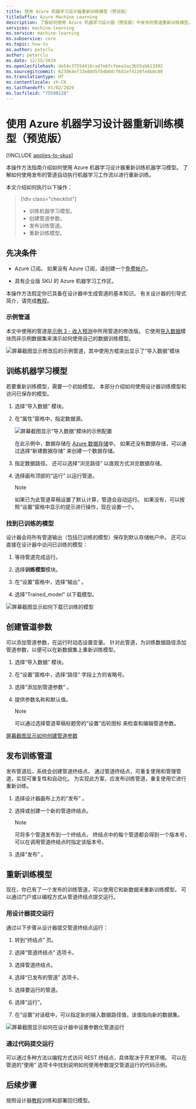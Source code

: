 ```yaml
---
title: 使用 Azure 机器学习设计器重新训练模型（预览版）
titleSuffix: Azure Machine Learning
description: 了解如何使用 Azure 机器学习设计器（预览版）中发布的管道重新训练模型。
services: machine-learning
ms.service: machine-learning
ms.subservice: core
ms.topic: how-to
ms.author: peterlu
author: peterclu
ms.date: 12/15/2019
ms.openlocfilehash: de54c37554416cad7e6fcfeea3ac3b55ab613392
ms.sourcegitcommit: 623d64ef33e80d5f84b6dcf6d1ef4120fe4b8c08
ms.translationtype: HT
ms.contentlocale: zh-CN
ms.lasthandoff: 01/02/2020
ms.locfileid: "75598128"
---
```

# <a name="retrain-models-with-azure-machine-learning-designer-preview"></a>使用 Azure 机器学习设计器重新训练模型（预览版）
[!INCLUDE [applies-to-skus](../../includes/aml-applies-to-basic-enterprise-sku.md)]

本操作方法指南介绍如何使用 Azure 机器学习设计器重新训练机器学习模型。 了解如何使用发布的管道自动执行机器学习工作流以进行重新训练。

本文介绍如何执行以下操作：

> [!div class="checklist"]
> * 训练机器学习模型。
> * 创建管道参数。
> * 发布训练管道。
> * 重新训练模型。

## <a name="prerequisites"></a>先决条件

* Azure 订阅。 如果没有 Azure 订阅，请创建一个[免费帐户](https://aka.ms/AMLFree)。

* 具有企业版 SKU 的 Azure 机器学习工作区。

本操作方法假定你已具备在设计器中生成管道的基本知识。 有关设计器的引导式简介，请完成[教程](tutorial-designer-automobile-price-train-score.md)。 

### <a name="sample-pipeline"></a>示例管道

本文中使用的管道是[示例 3 - 收入预测](how-to-designer-sample-classification-predict-income.md)中所用管道的修改版。 它使用[导入数据](algorithm-module-reference/import-data.md)模块而非示例数据集来演示如何使用自己的数据训练模型。

![屏幕截图显示修改后的示例管道，其中使用方框突出显示了“导入数据”模块](./media/how-to-retrain-designer/modified-sample-pipeline.png)

## <a name="train-a-machine-learning-model"></a>训练机器学习模型

若要重新训练模型，需要一个初始模型。 本部分介绍如何使用设计器训练模型和访问已保存的模型。

1. 选择“导入数据”  模块。
1. 在“属性”窗格中，指定数据源。

    ![屏幕截图显示“导入数据”模块的示例配置](./media/how-to-retrain-designer/import-data-settings.png)

    在此示例中，数据存储在 [Azure 数据存储](how-to-access-data.md)中。 如果还没有数据存储，可以通过选择“新建数据存储”  来创建一个数据存储。

1. 指定数据路径。 还可以选择“浏览路径”  以直观方式浏览数据存储。 

1. 选择画布顶部的“运行”  以运行管道。
    
    > [!NOTE]
    > 如果已为此管道草稿设置了默认计算，管道会自动运行。 如果没有，可以按照“设置”窗格中显示的提示进行操作，现在设置一个。

### <a name="locate-your-trained-model"></a>找到已训练的模型

设计器会将所有管道输出（包括已训练的模型）保存到默认存储帐户中。 还可以直接在设计器中访问已训练的模型：

1. 等待管道完成运行。

1. 选择**训练模型**模块。

1. 在“设置”窗格中，选择“输出”  。

1. 选择“Trained_model”  以下载模型。

![屏幕截图显示如何下载已训练的模型](./media/how-to-retrain-designer/download-model.png)

## <a name="create-a-pipeline-parameter"></a>创建管道参数

可以添加管道参数，在运行时动态设置变量。 针对此管道，为训练数据路径添加管道参数，以便可以在新数据集上重新训练模型。

1. 选择“导入数据”  模块。
1. 在“设置”窗格中，选择“路径”  字段上方的省略号。
1. 选择“添加到管道参数”  。
1. 提供参数名称和默认值。

    > [!NOTE]
    > 可以通过选择管道草稿标题旁的“设置”齿轮图标  来检查和编辑管道参数。 

[屏幕截图显示如何创建管道参数](media/how-to-retrain-designer/add-pipeline-parameter.png)

## <a name="publish-a-training-pipeline"></a>发布训练管道

发布管道后，系统会创建管道终结点。 通过管道终结点，可重复使用和管理管道，实现可重复性和自动化。 为实现此方案，应发布训练管道，重复使用它进行重新训练。

1. 选择设计器画布上方的“发布”  。
1. 选择或创建一个新的管道终结点。

    > [!NOTE]
    > 可将多个管道发布到一个终结点。 终结点中的每个管道都会得到一个版本号，可以在调用管道终结点时指定该版本号。

1. 选择“发布”  。

## <a name="retrain-your-model"></a>重新训练模型

现在，你已有了一个发布的训练管道，可以使用它和新数据来重新训练模型。 可以通过门户或以编程方式从管道终结点提交运行。

### <a name="submit-runs-with-the-designer"></a>用设计器提交运行

通过以下步骤从设计器提交管道终结点运行：

1. 转到“终结点”  页。

1. 选择“管道终结点”  选项卡。

1. 选择管道终结点。

1. 选择“已发布的管道”  选项卡。

1. 选择要运行的管道。

1. 选择“运行”。 

1. 在“设置”对话框中，可以指定新的输入数据路径值，该值指向新的数据集。

![屏幕截图显示如何在设计器中设置参数化管道运行](./media/how-to-retrain-designer/published-pipeline-run.png)

### <a name="submit-runs-with-code"></a>通过代码提交运行

可以通过多种方法以编程方式访问 REST 终结点，具体取决于开发环境。 可以在管道的“使用”  选项卡中找到说明如何使用参数提交管道运行的代码示例。

## <a name="next-steps"></a>后续步骤

按照设计器[教程](tutorial-designer-automobile-price-train-score.md)训练和部署回归模型。